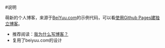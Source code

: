 #说明

萌新的个人博客，来源于[BeiYuu.com](http://beiyuu.com)的示例代码，可以看[使用Github Pages建独立博客](http://beiyuu.com/github-pages)。


* 推荐阅读：[我为什么写博客？](http://beiyuu.com/why-blog)
* 复用了beiyuu.com的设计

